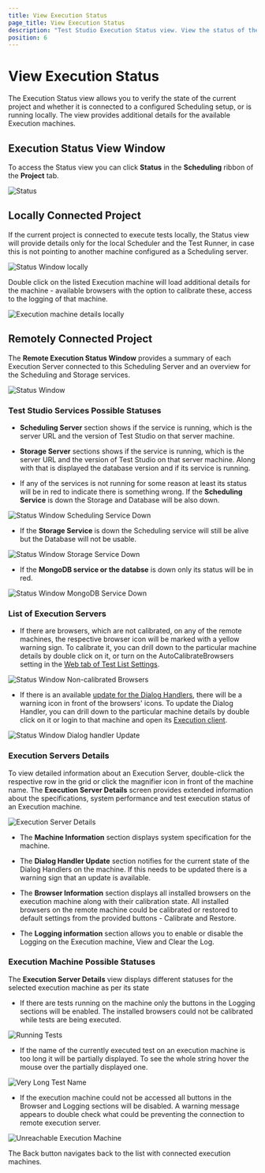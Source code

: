 ```yaml
---
title: View Execution Status
page_title: View Execution Status
description: "Test Studio Execution Status view. View the status of the Test Studio Execution Servers connected to a Test Studio Scheduling Server. Access the execution machines details and logging from the Test Studio Project"
position: 6
---
```

# View Execution Status

The Execution Status view allows you to verify the state of the current project and whether it is connected to a configured Scheduling setup, or is running locally. The view provides additional details for the available Execution machines.

## Execution Status View Window

To access the Status view you can click **Status** in the **Scheduling** ribbon of the **Project** tab.

![Status][1]

## Locally Connected Project

If the current project is connected to execute tests locally, the Status view will provide details only for the local Scheduler and the Test Runner, in case this is not pointing to another machine configured as a Scheduling server.

![Status Window locally][2a]

Double click on the listed Execution machine will load additional details for the machine - available browsers with the option to calibrate these, access to the logging of that machine.

![Execution machine details locally][2b]

## Remotely Connected Project

The **Remote Execution Status Window** provides a summary of each Execution Server connected to this Scheduling Server and an overview for the Scheduling and Storage services.

![Status Window][2]

### Test Studio Services Possible Statuses

- **Scheduling Server** section shows if the service is running, which is the server URL and the version of Test Studio on that server machine.

- **Storage Server** sections shows if the service is running, which is the server URL and the version of Test Studio on that server machine. Along with that is displayed the database version and if its service is running.

- If any of the services is not running for some reason at least its status will be in red to indicate there is something wrong. If the **Scheduling Service** is down the Storage and Database will be also down.

![Status Window Scheduling Service Down][8]

- If the **Storage Service** is down the Scheduling service will still be alive but the Database will not be usable.

![Status Window Storage Service Down][9]

- If the **MongoDB service or the databse** is down only its status will be in red. 

![Status Window MongoDB Service Down][10]

### List of Execution Servers

- If there are browsers, which are not calibrated, on any of the remote machines, the respective browser icon will be marked with a yellow warning sign. To calibrate it, you can drill down to the particular machine details by double click on it, or turn on the AutoCalibrateBrowsers setting in the <a  href="/getting-started/test-execution/test-list-settings#web-tab" target="_blank">Web tab of Test List Settings</a>.

![Status Window Non-calibrated Browsers][4]

- If there is an available <a  href="/features/dialogs-and-popups/dialog-handler-updater" target="_blank">update for the Dialog Handlers</a>, there will be a warning icon in front of the browsers' icons. To update the Dialog Handler, you can drill down to the particular machine details by double click on it or login to that machine and open its <a  href="/features/scheduling-test-runs/multiple-machines-scheduling-setup/create-execution-server#update-dialog-handler" target="_blank">Execution client</a>.

![Status Window Dialog handler Update][4a]

### Execution Servers Details

To view detailed information about an Execution Server, double-click the respective row in the grid or click the magnifier icon in front of the machine name. The **Execution Server Details** screen provides extended information about the specifications, system performance and test execution status of an Execution machine.

![Execution Server Details][3]

- The **Machine Information** section displays system specification for the machine.

- The **Dialog Handler Update** section notifies for the current state of the Dialog Handlers on the machine. If this needs to be updated there is a warning sign that an update is available.

- The **Browser Information** section displays all installed browsers on the execution machine along with their calibration state. All installed browsers on the remote machine could be calibrated or restored to default settings from the provided buttons - Calibrate and Restore.

- The **Logging information** section allows you to enable or disable the Logging on the Execution machine, View and Clear the Log.

### Execution Machine Possible Statuses

The **Execution Server Details** view displays different statuses for the selected execution machine as per its state

- If there are tests running on the machine only the buttons in the Logging sections will be enabled. The installed browsers could not be calibrated while tests are being executed.

![Running Tests][5]

- If the name of the currently executed test on an execution machine is too long it will be partially displayed. To see the whole string hover the mouse over the partially displayed one.

![Very Long Test Name][6]

- If the execution machine could not be accessed all buttons in the Browser and Logging sections will be disabled. A warning message appears to double check what could be preventing the connection to remote execution server.

![Unreachable Execution Machine][7]

The Back button navigates back to the list with connected execution machines.

[1]: /img/features/scheduling-test-runs/view-execution-status/fig1.png
[2]: /img/features/scheduling-test-runs/view-execution-status/fig2.png
[2a]: /img/features/scheduling-test-runs/view-execution-status/fig2a.png
[2b]: /img/features/scheduling-test-runs/view-execution-status/fig2b.png
[3]: /img/features/scheduling-test-runs/view-execution-status/fig3.png
[4]: /img/features/scheduling-test-runs/view-execution-status/fig2_nonCalibrated.png
[4a]: /img/features/scheduling-test-runs/view-execution-status/fig2_dialogHandlerUpdate.png
[5]: /img/features/scheduling-test-runs/view-execution-status/fig3_runningTest.png
[6]: /img/features/scheduling-test-runs/view-execution-status/fig3_VeryLongNameTest.png
[7]: /img/features/scheduling-test-runs/view-execution-status/fig3_unreachableExecutionMachine.png
[8]: /img/features/scheduling-test-runs/view-execution-status/fig2_schedulingServiceDown.png
[9]: /img/features/scheduling-test-runs/view-execution-status/fig2_storageServiceDown.png
[10]: /img/features/scheduling-test-runs/view-execution-status/fig2_MongoServiceDown.png